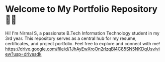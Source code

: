 # Welcome to My Portfolio Repository 👨‍💻
Hi! I'm Nirmal S, a passionate B.Tech Information Technology student in my 3rd year. This repository serves as a central hub for my resume, certificates, and project portfolio. Feel free to explore and connect with me!
https://drive.google.com/file/d/1JhAyEwXroOn2rlzqBl4C85SN5NKDqUsv/view?usp=drivesdk
